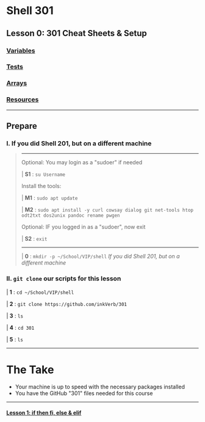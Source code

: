 # Shell 301
## Lesson 0: 301 Cheat Sheets & Setup

### [Variables](https://github.com/inkVerb/vip/blob/master/Cheat-Sheets/Variables.md)

### [Tests](https://github.com/inkVerb/vip/blob/master/Cheat-Sheets/Tests.md)

### [Arrays](https://github.com/inkVerb/vip/blob/master/Cheat-Sheets/Arrays.md)

### [Resources](https://github.com/inkVerb/vip/blob/master/Cheat-Sheets/Resources.md)

___
## Prepare

### I. If you did Shell 201, but on a different machine
>
> ___
> Optional: You may login as a "sudoer" if needed
>
> | **S1** : `su Username`
>
> Install the tools:
>
> | **M1** : `sudo apt update`
>
> | **M2** : `sudo apt install -y curl cowsay dialog git net-tools htop odt2txt dos2unix pandoc rename pwgen`
>
> Optional: IF you logged in as a "sudoer", now exit
>
> | **S2** : `exit`
> ___
>
> | **0** : `mkdir -p ~/School/VIP/shell` *If you did Shell 201, but on a different machine*
>

### II. `git clone` our scripts for this lesson

| **1** : `cd ~/School/VIP/shell`

| **2** : `git clone https://github.com/inkVerb/301`

| **3** : `ls`

| **4** : `cd 301`

| **5** : `ls`
___

# The Take

- Your machine is up to speed with the necessary packages installed
- You have the GitHub "301" files needed for this course

___
#### [Lesson 1: if then fi, else & elif](https://github.com/inkVerb/vip/blob/master/301-shell/Lesson-01.md)
